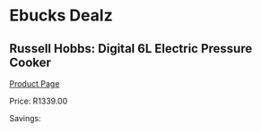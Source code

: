 
# Ebucks Dealz
## Russell Hobbs: Digital 6L Electric Pressure Cooker
[Product Page](https://www.ebucks.com/web/shop/productSelected.do?prodId=323164622&catId=1157659933)

Price: R1339.00

Savings: 


	